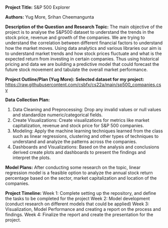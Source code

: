 **Project Title:** S&P 500 Explorer

**Authors:** Yug More, Srihan Cheemangunta

**Description of the Question and Research Topic:**
The main objective of the project is to analyse the S&P500 dataset to understand the trends in the stock price, revenue and growth of the companies. We are trying to understand the correlation between different financial factors to understand how the market moves. Using data analytics and various libraries our aim is to understand market trends and how stock prices fluctuate and what is the expected return from investing in certain companies. Thus using historical pricing and data we are building a predictive model that could forecast the future stock movement and tabulate the overall market performance. 

**Project Outline/Plan (Yug More):**
**Selected dataset for my project:** https://raw.githubusercontent.com/csbfx/cs22a/main/sp500_companies.csv

**Data Collection Plan:**
1. Data Cleaning and Preprocessing: Drop any invalid values or null values and standardize numeric/categorical fields.
2. Create Visualizations: Create visualizations for metrics like market capitalization, revenue and stock price for S&P 500 companies.
3. Modeling: Apply the machine learning techniques learned from the class such as linear regressions, clustering and other types of techniques to understand and analyze the patterns across
the companies.
5. Dashboards and Visualizations: Based on the analysis and conclusions derived create plots and dashboards to present the findings and interpret the plots.

**Model Plans:**
After conducting some research on the topic, linear regression model is a feasible option to analyze the annual stock return percentage based on the sector, market capitalization and location of the companies.  
  
**Project Timeline:**
Week 1: Complete setting up the repository, and define the tasks to be completed for the project
Week 2: Model development (conduct research on different models that could be applied)
Week 3: Visualization, Model Performance and creating a report on the process and findings.
Week 4: Finalize the report and create the presentation for the project.








